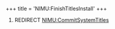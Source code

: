 +++
title = 'NIMU:FinishTitlesInstall'
+++

1.  REDIRECT
    [NIMU:CommitSystemTitles](NIMU:CommitSystemTitles "wikilink")
